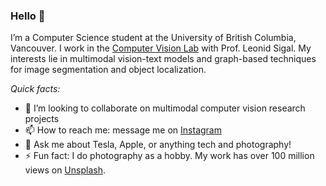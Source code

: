 ### Hello 👋

I’m a Computer Science student at the University of British Columbia, Vancouver. 
I work in the [Computer Vision Lab](https://vision.cs.ubc.ca) with Prof. Leonid Sigal. My interests lie in multimodal vision-text 
models and graph-based techniques for image segmentation and object localization.

_Quick facts:_
- 👯 I’m looking to collaborate on multimodal computer vision research projects
- 📫 How to reach me: message me on [Instagram](https://www.instagram.com/aditya.chinchure/)
- 💬 Ask me about Tesla, Apple, or anything tech and photography!
- ⚡ Fun fact: I do photography as a hobby. My work has over 100 million views on [Unsplash](https://unsplash.com/@adityachinchure).

<!--
**aditya10/aditya10** is a ✨ _special_ ✨ repository because its `README.md` (this file) appears on your GitHub profile.

Here are some ideas to get you started:

- 🔭 I’m currently working on ...
- 🌱 I’m currently learning ...
- 👯 I’m looking to collaborate on ...
- 🤔 I’m looking for help with ...
- 💬 Ask me about ...
- 📫 How to reach me: ...
- 😄 Pronouns: ...
- ⚡ Fun fact: ...
-->
